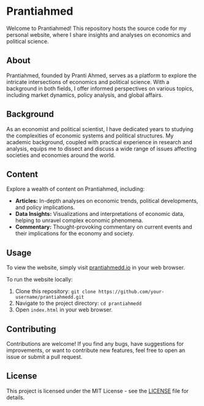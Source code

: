 # Prantiahmed

Welcome to Prantiahmed! This repository hosts the source code for my personal website, where I share insights and analyses on economics and political science.

## About
Prantiahmed, founded by Pranti Ahmed, serves as a platform to explore the intricate intersections of economics and political science. With a background in both fields, I offer informed perspectives on various topics, including market dynamics, policy analysis, and global affairs.

## Background
As an economist and political scientist, I have dedicated years to studying the complexities of economic systems and political structures. My academic background, coupled with practical experience in research and analysis, equips me to dissect and discuss a wide range of issues affecting societies and economies around the world.

## Content
Explore a wealth of content on Prantiahmed, including:
- **Articles:** In-depth analyses on economic trends, political developments, and policy implications.
- **Data Insights:** Visualizations and interpretations of economic data, helping to unravel complex economic phenomena.
- **Commentary:** Thought-provoking commentary on current events and their implications for the economy and society.

## Usage
To view the website, simply visit [prantiahmedd.io](https://prantiahmedd.io/) in your web browser.

To run the website locally:
1. Clone this repository: `git clone https://github.com/your-username/prantiahmedd.git`
2. Navigate to the project directory: `cd prantiahmedd`
3. Open `index.html` in your web browser.

## Contributing
Contributions are welcome! If you find any bugs, have suggestions for improvements, or want to contribute new features, feel free to open an issue or submit a pull request.

## License
This project is licensed under the MIT License - see the [LICENSE](LICENSE) file for details.
